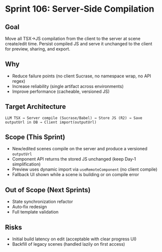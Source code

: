 # Sprint 106: Server‑Side Compilation

## Goal
Move all TSX→JS compilation from the client to the server at scene create/edit time. Persist compiled JS and serve it unchanged to the client for preview, sharing, and export.

## Why
- Reduce failure points (no client Sucrase, no namespace wrap, no API regex)
- Increase reliability (single artifact across environments)
- Improve performance (cacheable, versioned JS)

## Target Architecture
```
LLM TSX → Server compile (Sucrase/Babel) → Store JS (R2) → Save outputUrl in DB → Client import(outputUrl)
```

## Scope (This Sprint)
- New/edited scenes compile on the server and produce a versioned `outputUrl`
- Component API returns the stored JS unchanged (keep Day‑1 simplification)
- Preview uses dynamic import via `useRemoteComponent` (no client compile)
- Fallback UI shown while a scene is building or on compile error

## Out of Scope (Next Sprints)
- State synchronization refactor
- Auto‑fix redesign
- Full template validation

## Risks
- Initial build latency on edit (acceptable with clear progress UI)
- Backfill of legacy scenes (handled lazily on first access)
